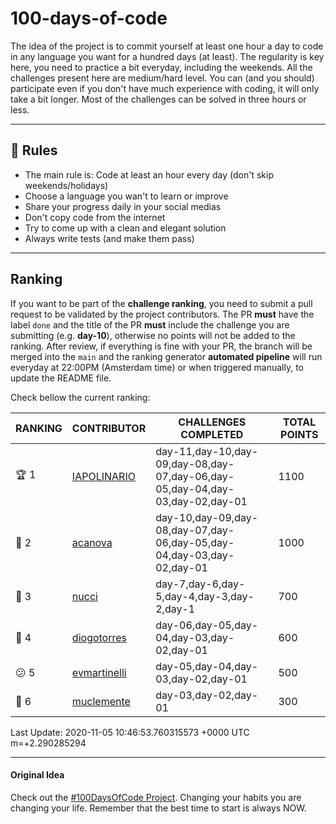 # 100-days-of-code

The idea of the project is to commit yourself at least one hour a day to code in any language you want for a hundred days (at least). The regularity is key here, you need to practice a bit everyday, including the weekends.
All the challenges present here are medium/hard level. You can (and you should) participate even if you don't have much experience with coding, it will only take a bit longer.
Most of the challenges can be solved in three hours or less.

---

## 🚩 Rules

- The main rule is: Code at least an hour every day (don't skip weekends/holidays)
- Choose a language you wan't to learn or improve
- Share your progress daily in your social medias
- Don't copy code from the internet
- Try to come up with a clean and elegant solution
- Always write tests (and make them pass)

---

## Ranking

If you want to be part of the **challenge ranking**, you need to submit a pull request to be validated by the project contributors. The PR **must** have the label `done` and the title of the PR **must** include the challenge you are submitting (e.g. **day-10**), otherwise no points will not be added to the ranking.
After review, if everything is fine with your PR, the branch will be merged into the `main` and the ranking generator **automated pipeline** will run everyday at 22:00PM (Amsterdam time) or when triggered manually, to update the README file.

Check bellow the current ranking:

|       RANKING       |                   CONTRIBUTOR                   |                             CHALLENGES COMPLETED                             | TOTAL POINTS |
|---------------------|-------------------------------------------------|------------------------------------------------------------------------------|--------------|
| :trophy: 1          | [IAPOLINARIO](https://github.com/IAPOLINARIO)   | day-11,day-10,day-09,day-08,day-07,day-06,day-05,day-04,day-03,day-02,day-01 |         1100 |
| :2nd_place_medal: 2 | [acanova](https://github.com/acanova)           | day-10,day-09,day-08,day-07,day-06,day-05,day-04,day-03,day-02,day-01        |         1000 |
| :3rd_place_medal: 3 | [nucci](https://github.com/nucci)               | day-7,day-6,day-5,day-4,day-3,day-2,day-1                                    |          700 |
| :imp: 4             | [diogotorres](https://github.com/diogotorres)   | day-06,day-05,day-04,day-03,day-02,day-01                                    |          600 |
| :confused: 5        | [evmartinelli](https://github.com/evmartinelli) | day-05,day-04,day-03,day-02,day-01                                           |          500 |
| :poop: 6            | [muclemente](https://github.com/muclemente)     | day-03,day-02,day-01                                                         |          300 |

Last Update: 2020-11-05 10:46:53.760315573 +0000 UTC m=+2.290285294

---

#### Original Idea

Check out the [#100DaysOfCode Project](https://www.100daysofcode.com/). Changing your habits you are changing your life. Remember that the best time to start is always NOW.
